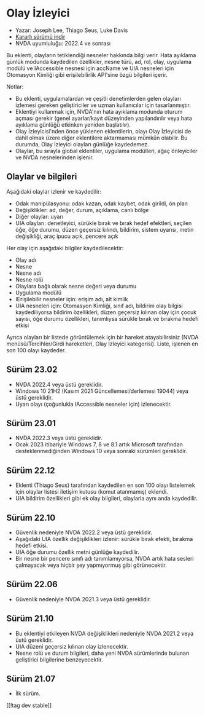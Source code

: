 # Olay İzleyici #

* Yazar: Joseph Lee, Thiago Seus, Luke Davis
* [Kararlı sürümü indir][1]
* NVDA uyumluluğu: 2022.4 ve sonrası

Bu eklenti, olayların tetiklendiği nesneler hakkında bilgi verir. Hata
ayıklama günlük modunda kaydedilen özellikler, nesne türü, ad, rol, olay,
uygulama modülü ve IAccessible nesnesi için accName ve UIA nesneleri için
Otomasyon Kimliği gibi erişilebilirlik API'sine özgü bilgileri içerir.

Notlar:

* Bu eklenti, uygulamalardan ve çeşitli denetimlerden gelen olayları
  izlemesi gereken geliştiriciler ve uzman kullanıcılar için tasarlanmıştır.
* Eklentiyi kullanmak için, NVDA'nın hata ayıklama modunda oturum açması
  gerekir (genel ayarlar/kayıt düzeyinden yapılandırılır veya hata ayıklama
  günlüğü etkinken yeniden başlatılır).
* Olay İzleyicisi'nden önce yüklenen eklentilerin, olayı Olay İzleyicisi de
  dahil olmak üzere diğer eklentilere aktarmaması mümkün olabilir. Bu
  durumda, Olay İzleyici olayları günlüğe kaydedemez.
* Olaylar, bu sırayla global eklentiler, uygulama modülleri, ağaç
  önleyiciler ve NVDA nesnelerinden işlenir.

## Olaylar ve bilgileri

Aşağıdaki olaylar izlenir ve kaydedilir:

* Odak manipülasyonu: odak kazan, odak kaybet, odak girildi, ön plan
* Değişiklikler: ad, değer, durum, açıklama, canlı bölge
* Diğer olaylar: uyarı
* UIA olayları: denetleyici, sürükle bırak ve bırak hedef efektleri, seçilen
  öğe, öğe durumu, düzen geçersiz kılındı, bildirim, sistem uyarısı, metin
  değişikliği, araç ipucu açık, pencere açık

Her olay için aşağıdaki bilgiler kaydedilecektir:

* Olay adı
* Nesne
* Nesne adı
* Nesne rolü
* Olaylara bağlı olarak nesne değeri veya durumu
* Uygulama modülü
* IErişilebilir nesneler için: erişim adı, alt kimlik
* UIA nesneleri için: Otomasyon Kimliği, sınıf adı, bildirim olay bilgisi
  kaydediliyorsa bildirim özellikleri, düzen geçersiz kılınan olay için
  çocuk sayısı, öğe durumu özellikleri, tanımlıysa sürükle bırak ve bırakma
  hedefi etkisi

Ayrıca olayları bir listede görüntülemek için bir hareket atayabilirsiniz
(NVDA menüsü/Tercihler/Girdi hareketleri, Olay İzleyici kategorisi). Liste,
işlenen en son 100 olayı kaydeder.

## Sürüm 23.02

* NVDA 2022.4 veya üstü gereklidir.
* Windows 10 21H2 (Kasım 2021 Güncellemesi/derlemesi 19044) veya üstü
  gereklidir.
* Uyarı olayı (çoğunlukla IAccessible nesneler için) izlenecektir.

## Sürüm 23.01

* NVDA 2022.3 veya üstü gereklidir.
* Ocak 2023 itibariyle Windows 7, 8 ve 8.1 artık Microsoft tarafından
  desteklenmediğinden Windows 10 veya sonraki sürümleri gereklidir.

## Sürüm 22.12

* Eklenti (Thiago Seus) tarafından kaydedilen en son 100 olayı listelemek
  için olaylar listesi iletişim kutusu (komut atanmamış) eklendi.
* UIA bildirim özellikleri gibi ek olay bilgileri, olaylarla aynı anda
  kaydedilir.

## Sürüm 22.10

* Güvenlik nedeniyle NVDA 2022.2 veya üstü gereklidir.
* Aşağıdaki UIA özellik değişiklikleri izlenir: sürükle bırak efekti,
  bırakma hedefi etkisi.
* UIA öğe durumu özellik metni günlüğe kaydedilir.
* Bir nesne bir pencere sınıfı adı tanımlamıyorsa, NVDA artık hata sesleri
  çalmayacak veya hiçbir şey yapmıyormuş gibi görünecektir.

## Sürüm 22.06

* Güvenlik nedeniyle NVDA 2021.3 veya üstü gereklidir.

## Sürüm 21.10

* Bu eklentiyi etkileyen NVDA değişiklikleri nedeniyle NVDA 2021.2 veya üstü
  gereklidir.
* UIA düzeni geçersiz kılınan olay izlenecektir.
* Nesne rolü ve durum bilgileri, daha yeni NVDA sürümlerinde bulunan
  geliştirici bilgilerine benzeyecektir.

## Sürüm 21.07

* İlk sürüm.

[[!tag dev stable]]

[1]: https://www.nvaccess.org/addonStore/legacy?file=evtTracker
